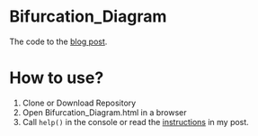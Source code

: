 # Bifurcation_Diagram
The code to the [blog post](blog.fabiankachlock.de/Post/bifurcation_diagram.php).

# How to use?
1. Clone or Download Repository
2. Open Bifurcation_Diagram.html in a browser
3. Call `help()` in the console or read the [instructions](http://blog.fabiankachlock.de/Post/bifurcation_diagram.php#Instructions) in my post.
